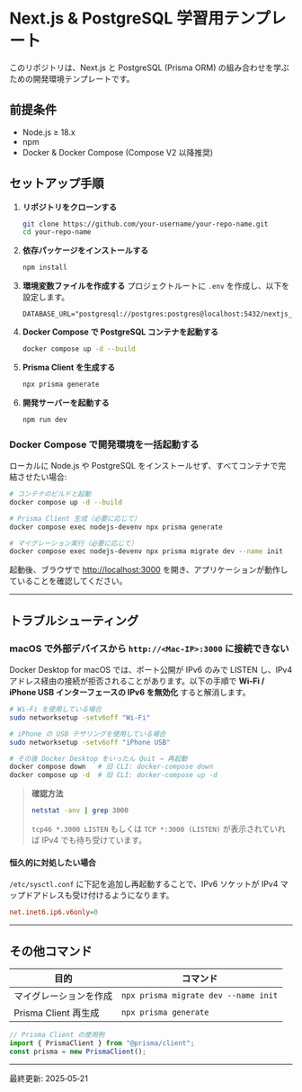 # Next.js & PostgreSQL 学習用テンプレート

このリポジトリは、Next.js と PostgreSQL (Prisma ORM) の組み合わせを学ぶための開発環境テンプレートです。

## 前提条件

- Node.js ≥ 18.x
- npm
- Docker & Docker Compose (Compose V2 以降推奨)

## セットアップ手順

1. **リポジトリをクローンする**

   ```bash
   git clone https://github.com/your-username/your-repo-name.git
   cd your-repo-name
   ```

2. **依存パッケージをインストールする**

   ```bash
   npm install
   ```

3. **環境変数ファイルを作成する**
   プロジェクトルートに `.env` を作成し、以下を設定します。

   ```env
   DATABASE_URL="postgresql://postgres:postgres@localhost:5432/nextjs_db"
   ```

4. **Docker Compose で PostgreSQL コンテナを起動する**

   ```bash
   docker compose up -d --build
   ```

5. **Prisma Client を生成する**

   ```bash
   npx prisma generate
   ```

6. **開発サーバーを起動する**

   ```bash
   npm run dev
   ```

### Docker Compose で開発環境を一括起動する

ローカルに Node.js や PostgreSQL をインストールせず、すべてコンテナで完結させたい場合:

```bash
# コンテナのビルドと起動
docker compose up -d --build

# Prisma Client 生成（必要に応じて）
docker compose exec nodejs-devenv npx prisma generate

# マイグレーション実行（必要に応じて）
docker compose exec nodejs-devenv npx prisma migrate dev --name init
```

起動後、ブラウザで [http://localhost:3000](http://localhost:3000) を開き、アプリケーションが動作していることを確認してください。

---

## トラブルシューティング

### macOS で外部デバイスから `http://<Mac-IP>:3000` に接続できない

Docker Desktop for macOS では、ポート公開が IPv6 のみで LISTEN し、IPv4 アドレス経由の接続が拒否されることがあります。以下の手順で **Wi‑Fi / iPhone USB インターフェースの IPv6 を無効化** すると解消します。

```bash
# Wi‑Fi を使用している場合
sudo networksetup -setv6off "Wi-Fi"

# iPhone の USB テザリングを使用している場合
sudo networksetup -setv6off "iPhone USB"

# その後 Docker Desktop をいったん Quit → 再起動
docker compose down   # 旧 CLI: docker-compose down
docker compose up -d  # 旧 CLI: docker-compose up -d
```

> **確認方法**
>
> ```bash
> netstat -anv | grep 3000
> ```
>
> `tcp46 *.3000 LISTEN` もしくは `TCP *:3000 (LISTEN)` が表示されていれば IPv4 でも待ち受けています。

#### 恒久的に対処したい場合

`/etc/sysctl.conf` に下記を追加し再起動することで、IPv6 ソケットが IPv4 マップドアドレスも受け付けるようになります。

```conf
net.inet6.ip6.v6only=0
```

---

## その他コマンド

| 目的                   | コマンド                             |
| ---------------------- | ------------------------------------ |
| マイグレーションを作成 | `npx prisma migrate dev --name init` |
| Prisma Client 再生成   | `npx prisma generate`                |

```ts
// Prisma Client の使用例
import { PrismaClient } from "@prisma/client";
const prisma = new PrismaClient();
```

---

最終更新: 2025‑05‑21
